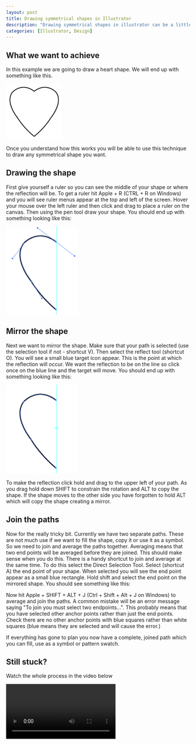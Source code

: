 ```yaml
--- 
layout: post
title: Drawing symmetrical shapes in Illustrator
description: "Drawing symmetrical shapes in illustrator can be a little bit tricky but once mastered it is a technique you can use over and over again. "
categories: [Illustrator, Design]
---
```

## What we want to achieve

In this example we are going to draw a heart shape. We will end up with something like this. 

![Heart shape][1] 

Once you understand how this works you will be able to use this technique to draw any symmetrical shape you want.

## Drawing the shape

First give yourself a ruler so you can see the middle of your shape or where the reflection will be. To get a ruler hit Apple + R (CTRL + R on Windows) and you will see ruler menus appear at the top and left of the screen. Hover your mouse over the left ruler and then click and drag to place a ruler on the canvas. Then using the pen tool draw your shape. You should end up with something looking like this:

![Left heart shape][2] 

## Mirror the shape

Next we want to mirror the shape. Make sure that your path is selected (use the selection tool if not - shortcut V). Then select the reflect tool (shortcut O). You will see a small blue target icon appear. This is the point at which the reflection will occur. We want the reflection to be on the line so click once on the blue line and the target will move. You should end up with something looking like this:

![Reflection target][3] 

To make the reflection click hold and drag to the upper left of your path. As you drag hold down SHIFT to constrain the rotation and ALT to copy the shape. If the shape moves to the other side you have forgotten to hold ALT which will copy the shape creating a mirror.

## Join the paths

Now for the really tricky bit. Currently we have two separate paths. These are not much use if we want to fill the shape, copy it or use it as a symbol. So we need to join and average the paths together. Averaging means that two end points will be averaged before they are joined. This should make sense when you do this. There is a handy shortcut to join and average at the same time. To do this select the Direct Selection Tool. Select (shortcut A) the end point of your shape. When selected you will see the end point appear as a small blue rectangle. Hold shift and select the end point on the mirrored shape. You should see something like this: 

Now hit Apple + SHIFT + ALT + J (Ctrl + Shift + Alt + J on Windows) to average and join the paths. A common mistake will be an error message saying "To join you must select two endpoints...". This probably means that you have selected other anchor points rather than just the end points. Check there are no other anchor points with blue squares rather than white squares (blue means they are selected and will cause the error.)

If everything has gone to plan you now have a complete, joined path which you can fill, use as a symbol or pattern swatch.

## Still stuck?

Watch the whole process in the video below

<video controls>
  <source src="/movies/mp4/reflection_illustrator.mp4" type='video/mp4; codecs="avc1.42E01E, mp4a.40.2"' />
  <source src="/movies/ogv/reflection_illustrator.ogv" type='video/ogg; codecs="theora, vorbis"' />
  To view this video you need the latest version of <a href="http://www.apple.com/safari/">Safari</a>, <a href="http://www.mozilla.com/firefox/">Firefox</a> or <a href="http://www.google.com/chrome">Chrome</a>. Alterantively download the videos and watch them offline. <a href="/movies/mp4/reflection_illustrator.mp4">Windows / Mac (mp4)</a>, <a href="/movies/ogv/reflection_illustrator.ogv">Linux (ogv)</a>
</video>

 [1]: /images/articles/heart_shape.png "Heart shape"
 [2]: /images/articles/left_heart.png "Left heart shape"
 [3]: /images/articles/reflection_target.png "Reflection target"

